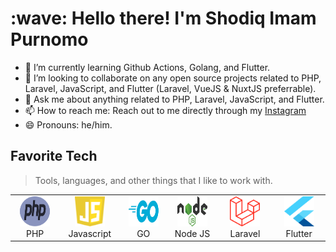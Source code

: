 <h1 align="left" id="shodiqimp-title">:wave: Hello there! I'm Shodiq Imam Purnomo</h1>

<!--
**shodiqimamp/shodiqimamp** is a ✨ _special_ ✨ repository because its `README.md` (this file) appears on your GitHub profile.

Here are some ideas to get you started:

- 🔭 I’m currently working on ...
- 🌱 I’m currently learning ...
- 👯 I’m looking to collaborate on ...
- 🤔 I’m looking for help with ...
- 💬 Ask me about ...
- 📫 How to reach me: ...
- 😄 Pronouns: ...
- ⚡ Fun fact: ...
-->

<!-- - 🔭 I’m currently Owner of [BelajarKoding](https://belajarkoding.com) and also at [BuildWith Angga](https://buildwithangga.com) as a Coding Mentor  -->

- 🌱 I’m currently learning Github Actions, Golang, and Flutter.
- 👯 I’m looking to collaborate on any open source projects related to PHP, Laravel, JavaScript, and Flutter (Laravel, VueJS & NuxtJS preferrable).
- 💬 Ask me about anything related to PHP, Laravel, JavaScript, and Flutter.
- 📫 How to reach me: Reach out to me directly through my [Instagram](https://instagram.com/shodiq_imp)
- 😄 Pronouns: he/him.

<h2 align="left" id="shodiqimp-tech">Favorite Tech</h2>

> Tools, languages, and other things that I like to work with.

<table>
  <tr>
    <td align="center" width="96">
      <a href="#shodiqimp-tech">
        <img src="./img/php-1.svg" width="48" height="48" alt="php" />
      </a>
      <br>PHP
    </td>
    <td align="center" width="96">
      <a href="#shodiqimp-tech">
        <img src="./img/logo-javascript.svg" width="48" height="48" alt="javascript" />
      </a>
      <br>Javascript
    </td>
    <td align="center" width="96">
      <a href="#shodiqimp-tech">
        <img src="./img/golang-1.svg" width="48" height="48" alt="javascript" />
      </a>
      <br>GO
    </td>
    <td align="center" width="96">
      <a href="#shodiqimp-tech">
        <img src="./img/nodejs-1.svg" width="48" height="48" alt="javascript" />
      </a>
      <br>Node JS
    </td>
    <td align="center" width="96">
      <a href="#shodiqimp-tech">
        <img src="./img/laravel-2.svg" width="48" height="48" alt="laravel" />
      </a>
      <br>Laravel
    </td>
    <td align="center" width="96">
      <a href="#shodiqimp-tech">
        <img src="./img/flutter-logo.svg" width="48" height="48" alt="flutter" />
      </a>
      <br>Flutter
    </td>
  </tr>
</table>

